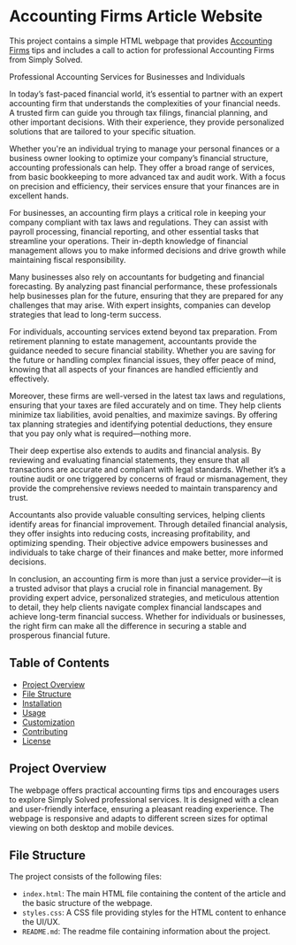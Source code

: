 # Accounting Firms Article Website

This project contains a simple HTML webpage that provides  <a href=https://www.simplysolved.ae/outsource-accounting-services/>Accounting Firms</a> tips and includes a call to action for professional Accounting Firms from Simply Solved.

Professional Accounting Services for Businesses and Individuals

In today’s fast-paced financial world, it’s essential to partner with an expert accounting firm that understands the complexities of your financial needs. A trusted firm can guide you through tax filings, financial planning, and other important decisions. With their experience, they provide personalized solutions that are tailored to your specific situation.

Whether you're an individual trying to manage your personal finances or a business owner looking to optimize your company’s financial structure, accounting professionals can help. They offer a broad range of services, from basic bookkeeping to more advanced tax and audit work. With a focus on precision and efficiency, their services ensure that your finances are in excellent hands.

For businesses, an accounting firm plays a critical role in keeping your company compliant with tax laws and regulations. They can assist with payroll processing, financial reporting, and other essential tasks that streamline your operations. Their in-depth knowledge of financial management allows you to make informed decisions and drive growth while maintaining fiscal responsibility.

Many businesses also rely on accountants for budgeting and financial forecasting. By analyzing past financial performance, these professionals help businesses plan for the future, ensuring that they are prepared for any challenges that may arise. With expert insights, companies can develop strategies that lead to long-term success.

For individuals, accounting services extend beyond tax preparation. From retirement planning to estate management, accountants provide the guidance needed to secure financial stability. Whether you are saving for the future or handling complex financial issues, they offer peace of mind, knowing that all aspects of your finances are handled efficiently and effectively.

Moreover, these firms are well-versed in the latest tax laws and regulations, ensuring that your taxes are filed accurately and on time. They help clients minimize tax liabilities, avoid penalties, and maximize savings. By offering tax planning strategies and identifying potential deductions, they ensure that you pay only what is required—nothing more.

Their deep expertise also extends to audits and financial analysis. By reviewing and evaluating financial statements, they ensure that all transactions are accurate and compliant with legal standards. Whether it’s a routine audit or one triggered by concerns of fraud or mismanagement, they provide the comprehensive reviews needed to maintain transparency and trust.

Accountants also provide valuable consulting services, helping clients identify areas for financial improvement. Through detailed financial analysis, they offer insights into reducing costs, increasing profitability, and optimizing spending. Their objective advice empowers businesses and individuals to take charge of their finances and make better, more informed decisions.

In conclusion, an accounting firm is more than just a service provider—it is a trusted advisor that plays a crucial role in financial management. By providing expert advice, personalized strategies, and meticulous attention to detail, they help clients navigate complex financial landscapes and achieve long-term financial success. Whether for individuals or businesses, the right firm can make all the difference in securing a stable and prosperous financial future.

## Table of Contents

- [Project Overview](#project-overview)
- [File Structure](#file-structure)
- [Installation](#installation)
- [Usage](#usage)
- [Customization](#customization)
- [Contributing](#contributing)
- [License](#license)

## Project Overview

The webpage offers practical accounting firms tips and encourages users to explore Simply Solved professional services. It is designed with a clean and user-friendly interface, ensuring a pleasant reading experience. The webpage is responsive and adapts to different screen sizes for optimal viewing on both desktop and mobile devices.

## File Structure

The project consists of the following files:


- `index.html`: The main HTML file containing the content of the article and the basic structure of the webpage.
- `styles.css`: A CSS file providing styles for the HTML content to enhance the UI/UX.
- `README.md`: The readme file containing information about the project.

